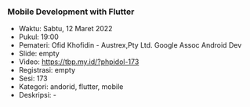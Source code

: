 ### Mobile Development with Flutter

- Waktu: Sabtu, 12 Maret 2022
- Pukul: 19:00
- Pemateri: Ofid Khofidin - Austrex,Pty Ltd. Google Assoc Android Dev
- Slide: empty
- Video: https://tbp.my.id/?phpidol-173
- Registrasi: empty
- Sesi: 173
- Kategori: andorid, flutter, mobile
- Deskripsi: -
